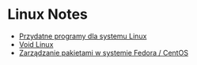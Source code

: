 # Linux Notes

- [Przydatne programy dla systemu Linux](docs/Programy.md)
- [Void Linux](docs/Void.md)
- [Zarządzanie pakietami w systemie Fedora / CentOS](docs/DNF-YUM-RPM.md)
